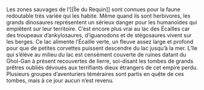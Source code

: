 Les zones sauvages de l’[[Île du Requin]] sont connues pour la faune redoutable très variée qui les habite. Même quand ils sont herbivores, les grands dinosaures représentent un sérieux danger pour les humanoïdes qui empiètent sur leur territoire. C’est encore plus vrai au lac des Écailles car des troupeaux d’ankylosaures, d’iguanodons et de stégosaures vivent sur les berges. Ce lac alimente l’Écaille verte, un fleuve assez large et profond pour que de petites corvettes puissent descendre du lac jusqu’à la mer. L’île qui s’élève au milieu du lac est censément couverte de ruines datant du Ghol-Gan à présent recouvertes de lierre, soi-disant les tombes de grands prêtres oubliés dévoués aux terrifiants dieux étrangers de cet empire perdu. Plusieurs groupes d’aventuriers téméraires sont partis en quête de ces tombes, mais à ce jour aucun n’est revenu.